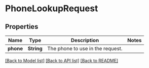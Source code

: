 # PhoneLookupRequest

## Properties
Name | Type | Description | Notes
------------ | ------------- | ------------- | -------------
**phone** | **String** | The phone to use in the request. | 

[[Back to Model list]](../README.md#documentation-for-models) [[Back to API list]](../README.md#documentation-for-api-endpoints) [[Back to README]](../README.md)


